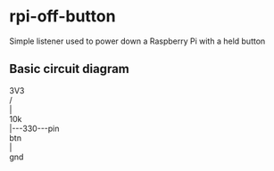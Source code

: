 rpi-off-button
==============

Simple listener used to power down a Raspberry Pi with a held button

Basic circuit diagram
---------------------

3V3  
/  
|  
10k  
|---330---pin  
btn  
|  
gnd  
